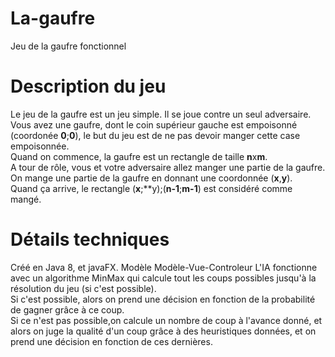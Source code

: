 # La-gaufre
Jeu de la gaufre fonctionnel

# Description du jeu
Le jeu de la gaufre est un jeu simple.  Il se joue contre un seul adversaire.  
Vous avez une gaufre, dont le coin supérieur gauche est empoisonné (coordonée **0**;**0**), le but du jeu est de ne pas devoir manger cette case empoisonnée.  
Quand on commence, la gaufre est un rectangle de taille **n**x**m**.  
A tour de rôle, vous et votre adversaire allez manger une partie de la gaufre.  
On mange une partie de la gaufre en donnant une coordonnée (**x**,**y**).  
Quand ça arrive, le rectangle (**x**;**y);(**n-1**;**m-1**) est considéré comme mangé.

# Détails techniques

Créé en Java 8, et javaFX.
Modèle Modèle-Vue-Controleur
L'IA fonctionne avec un algorithme MinMax qui calcule tout les coups possibles jusqu'à la résolution du jeu (si c'est possible).  
Si c'est possible, alors on prend une décision en fonction de la probabilité de gagner grâce à ce coup.  
Si ce n'est pas possible,on calcule un nombre de coup à l'avance donné, et alors on juge la qualité d'un coup grâce à des heuristiques données, et on prend une décision en fonction de ces dernières.  
